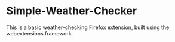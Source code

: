 # Simple-Weather-Checker

This is a basic weather-checking Firefox extension, built using the webextensions framework.
